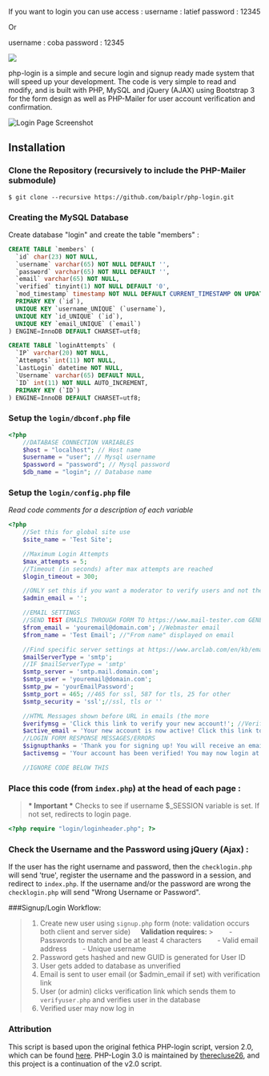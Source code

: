 If you want to login you can use access :
username : latief
password : 12345

Or

username : coba
password : 12345

![](https://cdn.bailey.pt/phplogin-banner.png)

php-login is a simple and secure login and signup ready made system that will speed up your development. The code is very simple to read and modify, and is built with PHP, MySQL and jQuery (AJAX) using Bootstrap 3 for the form design as well as PHP-Mailer for user account verification and confirmation.

<img src="https://raw.githubusercontent.com/fethica/PHP-Login/master/login/images/screenshot.png" alt="Login Page Screenshot" />

## Installation

### Clone the Repository (recursively to include the PHP-Mailer submodule)

    $ git clone --recursive https://github.com/baiplr/php-login.git

### Creating the MySQL Database

Create database "login" and create the table "members" :

```sql
CREATE TABLE `members` (
  `id` char(23) NOT NULL,
  `username` varchar(65) NOT NULL DEFAULT '',
  `password` varchar(65) NOT NULL DEFAULT '',
  `email` varchar(65) NOT NULL,
  `verified` tinyint(1) NOT NULL DEFAULT '0',
  `mod_timestamp` timestamp NOT NULL DEFAULT CURRENT_TIMESTAMP ON UPDATE CURRENT_TIMESTAMP,
  PRIMARY KEY (`id`),
  UNIQUE KEY `username_UNIQUE` (`username`),
  UNIQUE KEY `id_UNIQUE` (`id`),
  UNIQUE KEY `email_UNIQUE` (`email`)
) ENGINE=InnoDB DEFAULT CHARSET=utf8;

CREATE TABLE `loginAttempts` (
  `IP` varchar(20) NOT NULL,
  `Attempts` int(11) NOT NULL,
  `LastLogin` datetime NOT NULL,
  `Username` varchar(65) DEFAULT NULL,
  `ID` int(11) NOT NULL AUTO_INCREMENT,
  PRIMARY KEY (`ID`)
) ENGINE=InnoDB DEFAULT CHARSET=utf8;
```

### Setup the `login/dbconf.php` file

```php
<?php
    //DATABASE CONNECTION VARIABLES
    $host = "localhost"; // Host name
    $username = "user"; // Mysql username
    $password = "password"; // Mysql password
    $db_name = "login"; // Database name

```

### Setup the `login/config.php` file

<i>Read code comments for a description of each variable</i>

```php
<?php
    //Set this for global site use
    $site_name = 'Test Site';

    //Maximum Login Attempts
    $max_attempts = 5;
    //Timeout (in seconds) after max attempts are reached
    $login_timeout = 300;

    //ONLY set this if you want a moderator to verify users and not the users themselves, otherwise leave blank or comment out
    $admin_email = '';

    //EMAIL SETTINGS
    //SEND TEST EMAILS THROUGH FORM TO https://www.mail-tester.com GENERATED ADDRESS FOR SPAM SCORE
    $from_email = 'youremail@domain.com'; //Webmaster email
    $from_name = 'Test Email'; //"From name" displayed on email

    //Find specific server settings at https://www.arclab.com/en/kb/email/list-of-smtp-and-pop3-servers-mailserver-list.html
    $mailServerType = 'smtp';
    //IF $mailServerType = 'smtp'
    $smtp_server = 'smtp.mail.domain.com';
    $smtp_user = 'youremail@domain.com';
    $smtp_pw = 'yourEmailPassword';
    $smtp_port = 465; //465 for ssl, 587 for tls, 25 for other
    $smtp_security = 'ssl';//ssl, tls or ''

    //HTML Messages shown before URL in emails (the more
    $verifymsg = 'Click this link to verify your new account!'; //Verify email message
    $active_email = 'Your new account is now active! Click this link to log in!';//Active email message
    //LOGIN FORM RESPONSE MESSAGES/ERRORS
    $signupthanks = 'Thank you for signing up! You will receive an email shortly confirming the verification of your account.';
    $activemsg = 'Your account has been verified! You may now login at <br><a href="'.$signin_url.'">'.$signin_url.'</a>';

    //IGNORE CODE BELOW THIS
```

### Place this code (from `index.php`) at the head of each page :

> **\* **Important** \*** Checks to see if username $\_SESSION variable is set. If not set, redirects to login page.

```php
<?php require "login/loginheader.php"; ?>
```

### Check the Username and the Password using jQuery (Ajax) :

If the user has the right username and password, then the `checklogin.php` will send 'true', register the username and the password in a session, and redirect to `index.php`.
If the username and/or the password are wrong the `checklogin.php` will send "Wrong Username or Password".

###Signup/Login Workflow:

> 1. Create new user using `signup.php` form
>    (note: validation occurs both client and server side)
>    &nbsp;&nbsp;&nbsp;&nbsp;<b>Validation requires: </b> > &nbsp;&nbsp;&nbsp;&nbsp;&nbsp;&nbsp; - Passwords to match and be at least 4 characters
>    &nbsp;&nbsp;&nbsp;&nbsp;&nbsp;&nbsp; - Valid email address
>    &nbsp;&nbsp;&nbsp;&nbsp;&nbsp;&nbsp; - Unique username
> 2. Password gets hashed and new GUID is generated for User ID
> 3. User gets added to database as unverified
> 4. Email is sent to user email (or $admin_email if set) with verification link
> 5. User (or admin) clicks verification link which sends them to `verifyuser.php` and verifies user in the database
> 6. Verified user may now log in

### Attribution

This script is based upon the original fethica PHP-login script, version 2.0, which can be found [here](https://github.com/therecluse26/PHP-Login/tree/v2.0). PHP-Login 3.0 is maintained by [therecluse26](https://github.com/therecluse26), and this project is a continuation of the v2.0 script.
